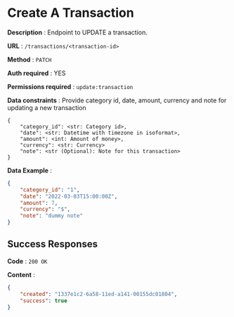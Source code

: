 # Create A Transaction

**Description** : Endpoint to UPDATE a transaction.

**URL** : `/transactions/<transaction-id>`

**Method** : `PATCH`

**Auth required** : YES

**Permissions required** : `update:transaction`

**Data constraints** : 
Provide category id, date, amount, currency and note for updating a new transaction
```
{
    "category_id": <str: Category id>,
    "date": <str: Datetime with timezone in isoformat>,
    "amount": <int: Amount of money>,
    "currency": <str: Currency>
    "note": <str (Optional): Note for this transaction>
}
```

**Data Example** :
```json
{
    "category_id": "1",
    "date": "2022-03-03T15:00:00Z",
    "amount": 7,
    "currency": "$",
    "note": "dummy note"
}
```

## Success Responses

**Code** : `200 OK`

**Content** : 

```json
{
    "created": "1337e1c2-6a58-11ed-a141-00155dc01804",
    "success": true
}
```
